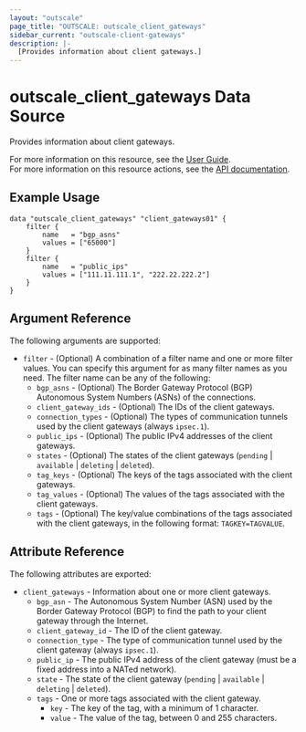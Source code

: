 ```yaml
---
layout: "outscale"
page_title: "OUTSCALE: outscale_client_gateways"
sidebar_current: "outscale-client-gateways"
description: |-
  [Provides information about client gateways.]
---
```


# outscale_client_gateways Data Source

Provides information about client gateways.

For more information on this resource, see the [User Guide](https://docs.outscale.com/en/userguide/About-Customer-Gateways.html).  
For more information on this resource actions, see the [API documentation](https://docs.outscale.com/api#3ds-outscale-api-clientgateway).

## Example Usage

```hcl
data "outscale_client_gateways" "client_gateways01" {
    filter {
        name   = "bgp_asns"
        values = ["65000"]
    }
    filter {
        name   = "public_ips"
        values = ["111.11.111.1", "222.22.222.2"]
    }
}
```

## Argument Reference

The following arguments are supported:

* `filter` - (Optional) A combination of a filter name and one or more filter values. You can specify this argument for as many filter names as you need. The filter name can be any of the following:
    * `bgp_asns` - (Optional) The Border Gateway Protocol (BGP) Autonomous System Numbers (ASNs) of the connections.
    * `client_gateway_ids` - (Optional) The IDs of the client gateways.
    * `connection_types` - (Optional) The types of communication tunnels used by the client gateways (always `ipsec.1`).
    * `public_ips` - (Optional) The public IPv4 addresses of the client gateways.
    * `states` - (Optional) The states of the client gateways (`pending` \| `available` \| `deleting` \| `deleted`).
    * `tag_keys` - (Optional) The keys of the tags associated with the client gateways.
    * `tag_values` - (Optional) The values of the tags associated with the client gateways.
    * `tags` - (Optional) The key/value combinations of the tags associated with the client gateways, in the following format: `TAGKEY=TAGVALUE`.

## Attribute Reference

The following attributes are exported:

* `client_gateways` - Information about one or more client gateways.
    * `bgp_asn` - The Autonomous System Number (ASN) used by the Border Gateway Protocol (BGP) to find the path to your client gateway through the Internet.
    * `client_gateway_id` - The ID of the client gateway.
    * `connection_type` - The type of communication tunnel used by the client gateway (always `ipsec.1`).
    * `public_ip` - The public IPv4 address of the client gateway (must be a fixed address into a NATed network).
    * `state` - The state of the client gateway (`pending` \| `available` \| `deleting` \| `deleted`).
    * `tags` - One or more tags associated with the client gateway.
        * `key` - The key of the tag, with a minimum of 1 character.
        * `value` - The value of the tag, between 0 and 255 characters.
